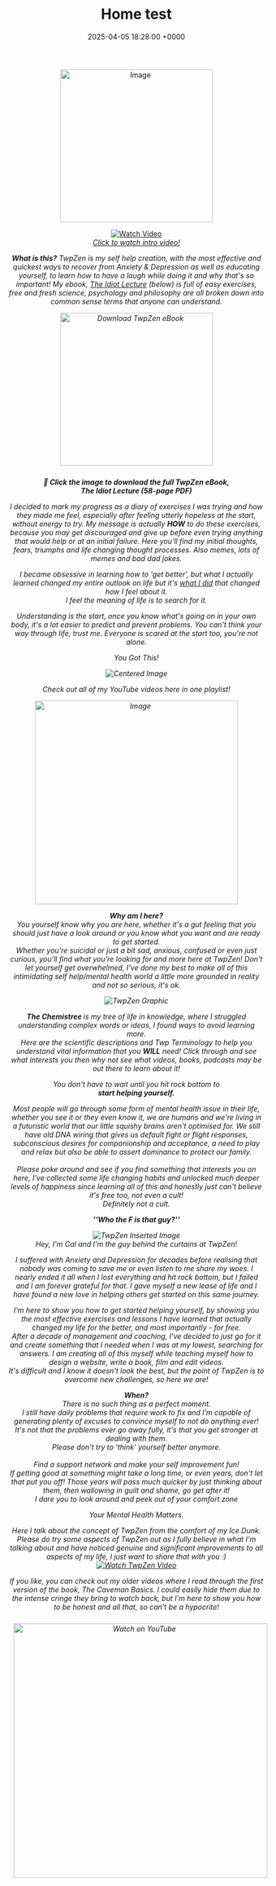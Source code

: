 ﻿---
layout: post
title: "Home test"
date: 2025-04-05 18:28:00 +0000
categories: dev
---


<p align="center">
  <img src="https://i.imgur.com/r2tLsSs.png" width="300" alt="Image" />
</p>




<div align="center">
  <a href="https://www.youtube.com/watch?v=W6P8NiZYx3s" target="_blank">
    <img src="https://img.youtube.com/vi/W6P8NiZYx3s/0.jpg" alt="Watch Video" style="max-width:480px;">
<div align="center"> <em>Click to watch intro video!
  </a>
</div>






**What is this?**
TwpZen is my self help creation, with the most effective and quickest ways to recover from Anxiety & Depression as well as educating yourself, to learn how to have a laugh while doing it and why that's so important! 
My ebook, [ The Idiot Lecture](https://gofile.io/d/bpMwg1) (below) is full of easy exercises, free and fresh science, psychology and philosophy are all broken down into common sense terms that anyone can understand. 
 
<center>
<div style="text-align: center;">
  <a href="https://gofile.io/d/bpMwg1" target="_blank" rel="noopener noreferrer">
    <img src="https://i.imgur.com/P3gFnX3.png" alt="Download TwpZen eBook" width="300" style="margin-bottom: 10px;" />
  </a>
  <p><strong>📘 Click the image to download the full TwpZen eBook,<br><em>The Idiot Lecture</em> (58-page PDF)</strong></p>
</div>



I decided to mark my progress as a diary of exercises I was trying and how they made me feel, especially after feeling utterly hopeless at the start, without energy to try.
My message is actually **HOW** to do these exercises, because you may get discouraged and give up before even trying anything that would help or at an initial failure. Here you'll find my initial thoughts, fears, triumphs and life changing thought processes. Also memes, lots of memes and bad dad jokes.  

I became obsessive in learning how to 'get better', but what I actually learned changed my entire outlook on life but it's <span style="text-decoration:underline;">what I did</span> that changed how I feel about it.  \
<em>I feel the meaning of life is to search for it.

Understanding is the start, once you know what's going on in your own body, it's a lot easier to predict and prevent problems. You can't think your way through life, trust me. 
Everyone is scared at the start too, you're not alone. 
<div align="center"><em>You Got This!</em>
</p>
</div>
<div align="center">
  <img src="https://i.imgur.com/RU7zZmI.jpg" alt="Centered Image" style="max-width:500px;">
</div>




<div align="center">
  <p><em>Check out all of my YouTube videos here in one playlist!</em>
 <p align="center">
  <img src="https://i.imgur.com/VMITcaR.png" width="400" alt="Image" />
</p>



**Why am I here?** \
You yourself know why you are here, whether it's a gut feeling that you should just have a look around or you know what you want and are ready to get started. \
Whether you’re suicidal or just a bit sad, anxious, confused or even just curious, you’ll find what you’re looking for and more here at TwpZen! Don't let yourself get overwhelmed, I've done my best to make all of this intimidating self help/mental health world a little more grounded in reality and not so serious, it's ok. 
 

![TwpZen Graphic](https://i.imgur.com/L3hxs1m.png)

<strong>The Chemistree  </strong> is my tree of life in knowledge, where I struggled understanding complex words or ideas, I found ways to avoid learning more. \
Here are the scientific descriptions and Twp Terminology to help you understand vital information that you **WILL** need! 
Click through and see what interests you then why not see what videos, books, podcasts may be out there to learn about it!
<div align="center"> You don't have to wait until you hit rock bottom to 

<div align="center"> <strong>start helping yourself. </strong> </p>
 

 
Most people will go through some form of mental health issue in their life, whether you see it or they even know it, we are humans and we're living in a futuristic world that our little squishy brains aren't optimised for. We still have old DNA wiring that gives us default fight or flight responses, subconscious desires for companionship and acceptance, a need to play and relax but also be able to assert dominance to protect our family. \
 \
Please poke around and see if you find something that interests you on here, I've collected some life changing habits and unlocked much deeper levels of happiness since learning all of this and honestly just can't believe it's free too, not even a cult! \
Definitely not a cult.

<div align="center">
  <p><strong>''Who the F is that guy?''</strong> </p>
</div>

<div align="center">
  <img src="https://i.imgur.com/58CI5kz.jpg" alt="TwpZen Inserted Image" style="max-width:400px;">
</div>

<div align="center">
 <em>Hey, I'm Cal and I'm the guy behind the curtains at TwpZen!

I suffered with Anxiety and Depression for decades before realising that nobody was coming to save me or even listen to me share my woes. I nearly ended it all when I lost everything and hit rock bottom, but I failed and I am forever grateful for that. I gave myself a new lease of life and I have found a new love in helping others get started on this same journey.

I'm here to show you how to get started helping yourself, by showing you the most effective exercises and lessons I have learned that actually changed my life for the better, and most importantly - for free. \
After a decade of management and coaching, I've decided to just go for it and create something that I needed when I was at my lowest, searching for answers. I am creating all of this myself while teaching myself how to design a website, write a book, film and edit videos. \
It's difficult and I know it doesn't look the best, but the point of TwpZen is to overcome new challenges, so here we are!

**When?** \
There is no such thing as a perfect moment. \
I still have daily problems that require work to fix and I’m capable of generating plenty of  excuses to convince myself to not do anything ever! It's not that the problems ever go away fully, it's that you get stronger at dealing with them. \
Please don't try to _'think'_ yourself better anymore. \
 \
Find a support network and make your self improvement fun! \
If getting good at something might take a long time, or even years, don't let that put you off! Those years will pass much quicker by just thinking about them, then wallowing in guilt and shame, go get after it! \
I dare you to look around and peek out of your comfort zone  
<div align="center"><em>Your Mental Health Matters.





Here I talk about the concept of TwpZen from the comfort of my Ice Dunk.
Please do try some aspects of TwpZen out as I fully believe in what I'm talking about and have noticed genuine and significant improvements to all aspects of my life, I just want to share that with you :)
[![Watch TwpZen Video](https://img.youtube.com/vi/bx6Z_JxYtRM/maxresdefault.jpg)](https://www.youtube.com/watch?v=bx6Z_JxYtRM)

<p align="center">
If you like, you can check out my older videos where I read through the first version of the book, The Caveman Basics. I could easily hide them due to the intense cringe they bring to watch back, but I'm here to show you how to be honest and all that, so can't be a hypocrite!
<p align="center">
  <a href="https://www.youtube.com/watch?v=pQ8P6m4CeYc&list=PLdzSj3rHsyAbE9CGK29ZTpp4SKPaeUeJs&index=4" target="_blank">
    <img src="https://img.youtube.com/vi/pQ8P6m4CeYc/hqdefault.jpg" width="500" alt="Watch on YouTube" style="margin: 10px;" />
  </a>
</p>

